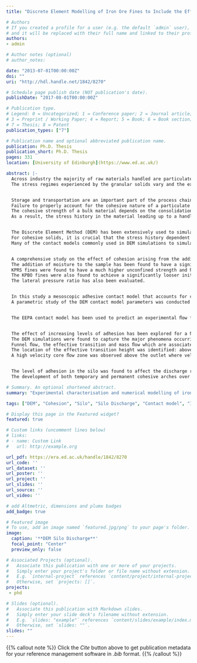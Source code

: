 ```yaml
---
title: "Discrete Element Modelling of Iron Ore Fines to Include the Effects of Moisture and Fines"

# Authors
# If you created a profile for a user (e.g. the default `admin` user), write the username (folder name) here 
# and it will be replaced with their full name and linked to their profile.
authors:
- admin

# Author notes (optional)
# author_notes:

date: "2013-07-01T00:00:00Z"
doi: ""
uri: "http://hdl.handle.net/1842/8270"

# Schedule page publish date (NOT publication's date).
publishDate: "2017-08-01T00:00:00Z"

# Publication type.
# Legend: 0 = Uncategorized; 1 = Conference paper; 2 = Journal article;
# 3 = Preprint / Working Paper; 4 = Report; 5 = Book; 6 = Book section;
# 7 = Thesis; 8 = Patent
publication_types: ["7"]

# Publication name and optional abbreviated publication name.
publication: Ph.D. Thesis
publication_short: Ph.D. Thesis
pages: 331
location: [University of Edinburgh](https://www.ed.ac.uk/)

abstract: |-
  Across industry the majority of raw materials handled are particulate in nature, ranging in size and properties from aggregates to powders. 
  The stress regimes experienced by the granular solids vary and the exhibited bulk behaviours can be complex and unexpected. The prevalence of granular solids makes them an area of interest for industry and researchers alike as many challenges still remain, such as dealing with complex cohesive behaviour in materials, which often gives rise to handling difficulties.


  Storage and transportation are an important part of the process chain for industries where particulate solids are commonplace. 
  Failure to properly account for the cohesive nature of a particulate solid can be costly as it can easily lead to blockages in a silo such as ratholing or arching near the outlet during discharge. 
  The cohesive strength of a bulk material depends on the consolidation stress it has experienced. 
  As a result, the stress history in the material leading up to a handling scenario needs to be considered when evaluating its handling behaviour.


  The Discrete Element Method (DEM) has been extensively used to simulate the behaviour of granular materials, however the majority of the focus has been on non-cohesive systems. 
  For cohesive solids, it is crucial that the stress history dependent behaviour is adequately captured. 
  Many of the contact models commonly used in DEM simulations to simulate cohesive granular materials such as the JKR model or liquid bridge models are elastic in nature and may not capture the stress history dependent behaviour observed in cohesive particulate solids.


  A comprehensive study on the effect of cohesion arising from the addition of moisture on the behaviour of two types of **LKAB** iron ore fines (**KPBO** and **KPRS**) has been carried out. 
  The addition of moisture to the sample has been found to have a significant effect on both kinds of fines. 
  KPRS fines were found to have a much higher unconfined strength and ﬂow function at higher moisture contents, and also show a greater increase in cohesion with the addition of moisture, while at moisture contents of less than 2% the KPBO fines demonstrate higher unconfined yield strength. 
  The KPBO fines were also found to achieve a significantly looser initial packing at much lower moisture content when compared to the KPRS fines. 
  The lateral pressure ratio has also been evaluated.


  In this study a mesoscopic adhesive contact model that accounts for contact plasticity and stress history dependency in the bulk solid, the **Edinburgh Elasto-Plastic Adhesion (EEPA)** mode, has been presented and mathematically veriﬁed. 
  A parametric study of the DEM contact model parameters was conducted to gain a deeper understating of the effect of input parameters on the simulated cohesive bulk behaviour.


  The EEPA contact model has been used to predict an experimental ﬂow function of KPRS iron ore fines. The contact model has demonstrated the ability to capture the stress history dependent behaviour that exists in cohesive granular solids. The DEM simulations provide a very close match to the experimental ﬂow functions, with the predicted unconfined strengths found to be within the standard deviations of the experimental results. Investigations into the failure mode predicted by the DEM simulations show that the samples are failing from the development of shear planes similar to those observed experimentally.


  The effect of increasing levels of adhesion has been explored for a ﬂat bottomed silo where the level of adhesion has been varied. 
  The DEM simulations were found to capture the major phenomena occurring in silo discharge including the various ﬂow zones associated with a ﬂat bottomed silo. 
  Funnel ﬂow, the effective transition and mass ﬂow which are associated with a mixed ﬂow pattern were observed in the model silo. 
  The location of the effective transition height was identified: above this was mass ﬂow. The velocity determined from the discharge rate was found to be in excellent agreement with the velocity profiles found in the zones of mass ﬂow. 
  A high velocity core ﬂow zone was observed above the outlet where velocities were greater than 1.25 times the mass ﬂow velocity, Vsub>MF</sub>.


  The level of adhesion in the silo was found to affect the discharge rate - a reduced ﬂow rate was found until the eventual blockage of the silo at a high level of adhesion was found. As the level of adhesion increased the probability of arching also increased, and the formation of intermittent arching behaviour was noted in the cases with higher levels of adhesion in the system. 
  The development of both temporary and permanent cohesive arches over the silo outlet were also observed with stopped ﬂow from the silo.

# Summary. An optional shortened abstract.
summary: "Experimental characterisation and numerical modelling of iron ore fines. A new adhesive contact model (**EEPA model**) is developed and used to simulate cohesive iron ore fines and numerically investigate cohesive silo discharge."

tags: ["DEM", "Cohesion", "Silo", "Silo Discharge", "Contact model", "Iron ore", "Granular solid", "fines", "EEPA"]

# Display this page in the Featured widget?
featured: true

# Custom links (uncomment lines below)
# links:
# - name: Custom Link
#   url: http://example.org

url_pdf: https://era.ed.ac.uk/handle/1842/8270
url_code: ''
url_dataset: ''
url_poster: ''
url_project: ''
url_slides: ''
url_source: ''
url_video: ''

# add Altmetric, dimensions and plumx badges
add_badge: true

# Featured image
# To use, add an image named `featured.jpg/png` to your page's folder. 
image:
  caption: '**DEM Silo Discharge**'
  focal_point: "Center"
  preview_only: false

# Associated Projects (optional).
#   Associate this publication with one or more of your projects.
#   Simply enter your project's folder or file name without extension.
#   E.g. `internal-project` references `content/project/internal-project/index.md`.
#   Otherwise, set `projects: []`.
projects: 
 - phd

# Slides (optional).
#   Associate this publication with Markdown slides.
#   Simply enter your slide deck's filename without extension.
#   E.g. `slides: "example"` references `content/slides/example/index.md`.
#   Otherwise, set `slides: ""`.
slides: ""
---
```


{{% callout note %}}
Click the *Cite* button above to get publication metadata for your reference management software in *.bib* format.
{{% /callout %}}


